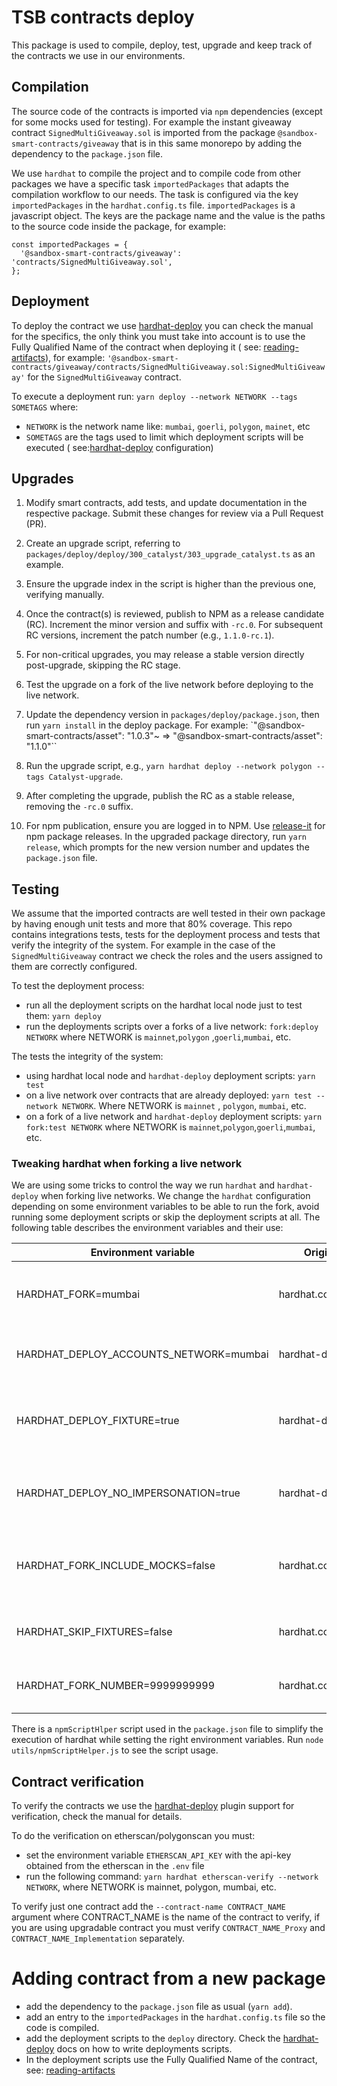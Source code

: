 # TSB contracts deploy

This package is used to compile, deploy, test, upgrade and keep track of the
contracts we use in our environments.

## Compilation

The source code of the contracts is imported via `npm` dependencies (except for
some mocks used for testing). For example the instant giveaway contract
`SignedMultiGiveaway.sol` is imported from the package
`@sandbox-smart-contracts/giveaway` that is in this same monorepo by adding the
dependency to the `package.json` file.

We use `hardhat` to compile the project and to compile code from other packages
we have a specific task `importedPackages` that adapts the compilation workflow
to our needs. The task is configured via the key `importedPackages` in the
`hardhat.config.ts` file. `importedPackages` is a javascript object. The keys
are the package name and the value is the paths to the source code inside the
package, for example:

```solidity
const importedPackages = {
  '@sandbox-smart-contracts/giveaway': 'contracts/SignedMultiGiveaway.sol',
};
```

## Deployment

To deploy the contract we use
[hardhat-deploy](https://github.com/wighawag/hardhat-deploy) you can check the
manual for the specifics, the only think you must take into account is to use
the Fully Qualified Name of the contract when deploying it ( see:
[reading-artifacts](https://hardhat.org/hardhat-runner/docs/advanced/artifacts#reading-artifacts)),
for example:
`'@sandbox-smart-contracts/giveaway/contracts/SignedMultiGiveaway.sol:SignedMultiGiveaway'`
for the `SignedMultiGiveaway` contract.

To execute a deployment run: `yarn deploy --network NETWORK --tags SOMETAGS`
where:

- `NETWORK` is the network name like: `mumbai`, `goerli`, `polygon`, `mainet`,
  etc
- `SOMETAGS` are the tags used to limit which deployment scripts will be
  executed ( see:[hardhat-deploy](https://github.com/wighawag/hardhat-deploy)
  configuration)

## Upgrades

1. Modify smart contracts, add tests, and update documentation in the respective
   package. Submit these changes for review via a Pull Request (PR).

2. Create an upgrade script, referring to
   `packages/deploy/deploy/300_catalyst/303_upgrade_catalyst.ts` as an example.

3. Ensure the upgrade index in the script is higher than the previous one,
   verifying manually.

4. Once the contract(s) is reviewed, publish to NPM as a release candidate (RC).
   Increment the minor version and suffix with `-rc.0`. For subsequent RC
   versions, increment the patch number (e.g., `1.1.0-rc.1`).

5. For non-critical upgrades, you may release a stable version directly
   post-upgrade, skipping the RC stage.

6. Test the upgrade on a fork of the live network before deploying to the live
   network.

7. Update the dependency version in `packages/deploy/package.json`, then run
   `yarn install` in the deploy package. For example:
   `"@sandbox-smart-contracts/asset": "1.0.3"~ =>
   "@sandbox-smart-contracts/asset": "1.1.0"``

8. Run the upgrade script, e.g.,
   `yarn hardhat deploy --network polygon --tags Catalyst-upgrade`.

9. After completing the upgrade, publish the RC as a stable release, removing
   the `-rc.0` suffix.

10. For npm publication, ensure you are logged in to NPM. Use
    [release-it](https://github.com/release-it/release-it) for npm package
    releases. In the upgraded package directory, run `yarn release`, which
    prompts for the new version number and updates the `package.json` file.

## Testing

We assume that the imported contracts are well tested in their own package by
having enough unit tests and more that 80% coverage. This repo contains
integrations tests, tests for the deployment process and tests that verify the
integrity of the system. For example in the case of the `SignedMultiGiveaway`
contract we check the roles and the users assigned to them are correctly
configured.

To test the deployment process:

- run all the deployment scripts on the hardhat local node just to test them:
  `yarn deploy`
- run the deployments scripts over a forks of a live network:
  `fork:deploy NETWORK` where NETWORK is `mainnet`,`polygon` ,`goerli`,`mumbai`,
  etc.

The tests the integrity of the system:

- using hardhat local node and `hardhat-deploy` deployment scripts: `yarn test`
- on a live network over contracts that are already deployed:
  `yarn test --network NETWORK`. Where NETWORK is `mainnet` , `polygon`,
  `mumbai`, etc.
- on a fork of a live network and `hardhat-deploy` deployment scripts:
  `yarn fork:test NETWORK` where NETWORK is
  `mainnet`,`polygon`,`goerli`,`mumbai`, etc.

### Tweaking hardhat when forking a live network

We are using some tricks to control the way we run `hardhat` and
`hardhat-deploy` when forking live networks. We change the `hardhat`
configuration depending on some environment variables to be able to run the
fork, avoid running some deployment scripts or skip the deployment scripts at
all. The following table describes the environment variables and their use:

| Environment variable                   | Origin            | Description                                                                                                                   |
| -------------------------------------- | ----------------- | ----------------------------------------------------------------------------------------------------------------------------- |
| HARDHAT_FORK=mumbai                    | hardhat.config.ts | configure the hardhat network with forking enabled                                                                            |
| HARDHAT_DEPLOY_ACCOUNTS_NETWORK=mumbai | hardhat-deploy    | use this network for [named accounts](https://github.com/wighawag/hardhat-deploy#1-namedaccounts-ability-to-name-addresses)   |
| HARDHAT_DEPLOY_FIXTURE=true            | hardhat-deploy    | run the deployment scripts before running the tests                                                                           |
| HARDHAT_DEPLOY_NO_IMPERSONATION=true   | hardhat-deploy    | Optional. Don't [impersonate unknown accounts](https://hardhat.org/hardhat-network/docs/reference#hardhat_impersonateaccount) |
| HARDHAT_FORK_INCLUDE_MOCKS=false       | hardhat.config.ts | Optional. Include mock deploy scripts in the fork                                                                             |
| HARDHAT_SKIP_FIXTURES=false            | hardhat.config.ts | Optional. Skip all the deployment scripts                                                                                     |
| HARDHAT_FORK_NUMBER=9999999999         | hardhat.config.ts | Optional. Forking block number                                                                                                |

There is a `npmScriptHlper` script used in the `package.json` file to simplify
the execution of hardhat while setting the right environment variables. Run
`node utils/npmScriptHelper.js` to see the script usage.

## Contract verification

To verify the contracts we use the
[hardhat-deploy](https://github.com/wighawag/hardhat-deploy#4-hardhat-etherscan-verify)
plugin support for verification, check the manual for details.

To do the verification on etherscan/polygonscan you must:

- set the environment variable `ETHERSCAN_API_KEY` with the api-key obtained
  from the etherscan in the `.env` file
- run the following command: `yarn hardhat etherscan-verify --network NETWORK`,
  where NETWORK is mainnet, polygon, mumbai, etc.

To verify just one contract add the `--contract-name CONTRACT_NAME` argument
where CONTRACT_NAME is the name of the contract to verify, if you are using
upgradable contract you must verify `CONTRACT_NAME_Proxy` and
`CONTRACT_NAME_Implementation` separately.

# Adding contract from a new package

- add the dependency to the `package.json` file as usual (`yarn add`).
- add an entry to the `importedPackages` in the `hardhat.config.ts` file so the
  code is compiled.
- add the deployment scripts to the `deploy` directory. Check the
  [hardhat-deploy](https://github.com/wighawag/hardhat-deploy) docs on how to
  write deployments scripts.
- In the deployment scripts use the Fully Qualified Name of the contract, see:
  [reading-artifacts](https://hardhat.org/hardhat-runner/docs/advanced/artifacts#reading-artifacts)

